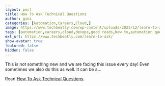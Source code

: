 ```yaml
---
layout: post
title: How To Ask Technical Questions
author: gini
categories: [Automation,Careers,Cloud,]
image: https://www.techbeatly.com/wp-content/uploads/2022/12/learn-to-ask-1024x576.png
tags: [automation,careers,cloud,devops,good reads,how to,automation questions,devops questions,dontasktoask,how to ask,how to ask questions,how to ask technical questions,nohello,]
ext_url: https://www.techbeatly.com/learn-to-ask/
show-avatar: true
featured: false
hidden: false
---
```


This is not something new and we are facing this issue every day! Even sometimes we also do this as well. It can be a&#46;&#46;&#46;

Read [How To Ask Technical Questions](https://www.techbeatly.com/learn-to-ask/).